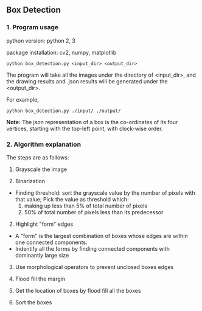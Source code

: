 ## Box Detection

### 1. Program usage

python version: python 2, 3

package installation: cv2, numpy, matplotlib

```
python box_detection.py <input_dir> <output_dir>
```
The program will take all the images under the directory of <input_dir>, and the drawing results and .json results will be generated under the <output_dir>.

For example,
```
python box_detection.py ./input/ ./output/
```

**Note:** The json representation of a box is the co-ordinates of its four vertices, starting with the top-left point, with clock-wise order.

### 2. Algorithm explanation
The steps are as follows:

1. Grayscale the image


2. Binarization  
  * Finding threshold: sort the grayscale value by the number of pixels with that value; Pick the value as threshold which:
    1. making up less than 5% of total number of pixels
    2. 50% of total number of pixels less than its predecessor


2. Highlight "form" edges
  * A "form" is the largest combination of boxes whose edges are within one connected components.
  * Indentify all the forms by finding connected components with dominantly large size


3. Use morphological operators to prevent unclosed boxes edges

4. Flood fill the margin

5. Get the location of boxes by flood fill all the boxes

6. Sort the boxes
